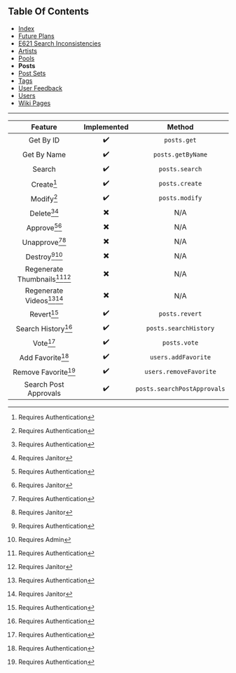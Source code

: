 ## Table Of Contents
- [Index](README.md)
- [Future Plans](FuturePlans.md)
- [E621 Search Inconsistencies](E621SearchInconsistencies.md)
- [Artists](Artists.md)
- [Pools](Pools.md)
- **Posts**
- [Post Sets](PostSets.md)
- [Tags](Tags.md)
- [User Feedback](UserFeedback.md)
- [Users](Users.md)
- [Wiki Pages](WikiPages.md)

<hr>

|            Feature            | Implemented |            Method           |
|:-----------------------------:|:-----------:|:---------------------------:|
|           Get By ID           |      ✔️      |         `posts.get`         |
|          Get By Name          |      ✔️      |      `posts.getByName`      |
|             Search            |      ✔️      |        `posts.search`       |
|           Create[^1]          |      ✔️      |        `posts.create`       |
|           Modify[^1]          |      ✔️      |        `posts.modify`       |
|         Delete[^1][^3]        |      ✖️      |             N/A             |
|        Approve[^1][^3]        |      ✖️      |             N/A             |
|       Unapprove[^1][^3]       |      ✖️      |             N/A             |
|        Destroy[^1][^5]        |      ✖️      |             N/A             |
| Regenerate Thumbnails[^1][^3] |      ✖️      |             N/A             |
|   Regenerate Videos[^1][^3]   |      ✖️      |             N/A             |
|           Revert[^1]          |      ✔️      |        `posts.revert`       |
|       Search History[^1]      |      ✔️      |    `posts.searchHistory`    |
|            Vote[^1]           |      ✔️      |         `posts.vote`        |
|        Add Favorite[^1]       |      ✔️      |     `users.addFavorite`     |
|      Remove Favorite[^1]      |      ✔️      |    `users.removeFavorite`   |
|     Search Post Approvals     |      ✔️      | `posts.searchPostApprovals` |

[^1]: Requires Authentication
[^2]: Requires Privileged
[^3]: Requires Janitor
[^4]: Requires Moderator
[^5]: Requires Admin

